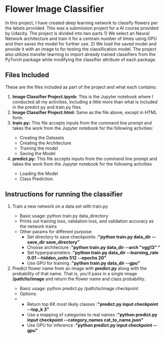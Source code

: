 
<h1>Flower Image Classifier</h1>
In this project, I have created deep learning network to classify flowers per the labels provided. This was a submission project for a AI course provided by Udacity. The project is divided into two parts 1) We select an Neural Network architecture and train it for a centrain number of times using GPU and then saves the model for further use. 2) We load the saved model and provide it with an image to for testing the classification model. The project also utilizes transfer learning to import already trained classifiers from the PyTorch package while modifying the classifier attribute of each package.




<h2>Files Included</h2>

These are the files included as part of the project and what each contains:
<ol>
        <li><b>Image Classifier Project.ipynb:</b> This is the Jupyter notebook where I conducted all my activities, including a little more than what is included in the predict.py and train.py files.</li>

<li><b>Image Classifier Project.html:</b> Same as the file above, except in HTML form.</li>
<li><b>train.py:</b> This file accepts inputs from the command line prompt and takes the work from the Jupyter notebook for the following activities:</li>
    <ul>
            <li>Creating the Datasets</li>
            <li>Creating the Architecture</li>
            <li>Training the model</li>
            <li>Saving the Model</li>
    </ul>
<li><b>predict.py:</b> This file accepts inputs from the command line prompt and takes the work from the Jupyter notebook for the following activities</li>
    <ul>
        <li>Loading the Model</li>
        <li>Class Prediction</li>
    </ul>
</ol>




<h2>Instructions for running the classifier</h2>

<ol>
    <li>Train a new network on a data set with train.py</li>
            <ul>
                    <li>Basic usage: python train.py data_directory</li>
                    <li>Prints out training loss, validation loss, and validation accuracy as the network trains</li>
                    <li>Other params for different purpose:
                    <ul>
                        <li>Set directory to save checkpoints      :<b>"python train.py data_dir --save_dir save_directory"</b></li>
                        <li>Choose architecture                    :<b>"python train.py data_dir --arch "vgg13" "</b></li>
                        <li>Set hyperparameters                    :<b>"python train.py data_dir --learning_rate 0.01 --hidden_units 512 --epochs 20"</b></li>
                        <li>Use GPU for training                   :<b>"python train.py data_dir --gpu"</b></li>
                    </ul>
            </ul>
    <li>Predict flower name from an image with <b>predict.py</b> along with the probability of that name. That is, you'll pass in a single image <b>/path/to/image</b> and return     the flower name   and class probability.</li>
        <ul>
            <li>Basic usage: python predict.py /path/to/image checkpoint</li>
            <li>Options:<li>
                <ul>
                    <li>Return top KK most likely classes          :<b>"predict.py input checkpoint --top_k 3"</b></li>
                    <li>Use a mapping of categories to real names  :<b>"python predict.py input checkpoint --category_names cat_to_name.json"</b></li>
                    <li>Use GPU for inference                      :<b>"python predict.py input checkpoint --gpu"</b></li>
                </ul>
        </ul>
</ol>
